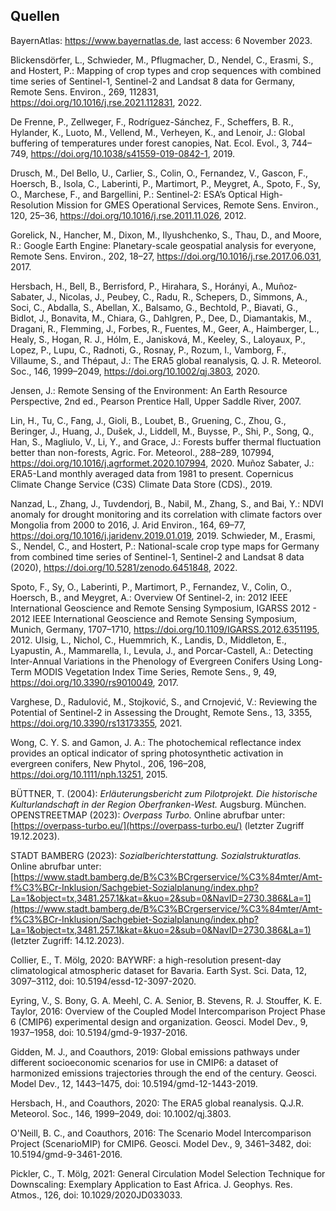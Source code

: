 ## Quellen

BayernAtlas: https://www.bayernatlas.de, last access: 6 November 2023.

Blickensdörfer, L., Schwieder, M., Pflugmacher, D., Nendel, C., Erasmi, S., and Hostert, P.: Mapping of crop types and crop sequences with combined time series of Sentinel-1, Sentinel-2 and Landsat 8 data for Germany, Remote Sens. Environ., 269, 112831, https://doi.org/10.1016/j.rse.2021.112831, 2022.

De Frenne, P., Zellweger, F., Rodríguez-Sánchez, F., Scheffers, B. R., Hylander, K., Luoto, M., Vellend, M., Verheyen, K., and Lenoir, J.: Global buffering of temperatures under forest canopies, Nat. Ecol. Evol., 3, 744–749, https://doi.org/10.1038/s41559-019-0842-1, 2019.

Drusch, M., Del Bello, U., Carlier, S., Colin, O., Fernandez, V., Gascon, F., Hoersch, B., Isola, C., Laberinti, P., Martimort, P., Meygret, A., Spoto, F., Sy, O., Marchese, F., and Bargellini, P.: Sentinel-2: ESA’s Optical High-Resolution Mission for GMES Operational Services, Remote Sens. Environ., 120, 25–36, https://doi.org/10.1016/j.rse.2011.11.026, 2012.

Gorelick, N., Hancher, M., Dixon, M., Ilyushchenko, S., Thau, D., and Moore, R.: Google Earth Engine: Planetary-scale geospatial analysis for everyone, Remote Sens. Environ., 202, 18–27, https://doi.org/10.1016/j.rse.2017.06.031, 2017.

Hersbach, H., Bell, B., Berrisford, P., Hirahara, S., Horányi, A., Muñoz‐Sabater, J., Nicolas, J., Peubey, C., Radu, R., Schepers, D., Simmons, A., Soci, C., Abdalla, S., Abellan, X., Balsamo, G., Bechtold, P., Biavati, G., Bidlot, J., Bonavita, M., Chiara, G., Dahlgren, P., Dee, D., Diamantakis, M., Dragani, R., Flemming, J., Forbes, R., Fuentes, M., Geer, A., Haimberger, L., Healy, S., Hogan, R. J., Hólm, E., Janisková, M., Keeley, S., Laloyaux, P., Lopez, P., Lupu, C., Radnoti, G., Rosnay, P., Rozum, I., Vamborg, F., Villaume, S., and Thépaut, J.: The ERA5 global reanalysis, Q. J. R. Meteorol. Soc., 146, 1999–2049, https://doi.org/10.1002/qj.3803, 2020.

Jensen, J.: Remote Sensing of the Environment: An Earth Resource Perspective, 2nd ed., Pearson Prentice Hall, Upper Saddle River, 2007.

Lin, H., Tu, C., Fang, J., Gioli, B., Loubet, B., Gruening, C., Zhou, G., Beringer, J., Huang, J., Dušek, J., Liddell, M., Buysse, P., Shi, P., Song, Q., Han, S., Magliulo, V., Li, Y., and Grace, J.: Forests buffer thermal fluctuation better than non-forests, Agric. For. Meteorol., 288–289, 107994, https://doi.org/10.1016/j.agrformet.2020.107994, 2020.
Muñoz Sabater, J.: ERA5-Land monthly averaged data from 1981 to present. Copernicus Climate Change Service (C3S) Climate Data Store (CDS)., 2019.

Nanzad, L., Zhang, J., Tuvdendorj, B., Nabil, M., Zhang, S., and Bai, Y.: NDVI anomaly for drought monitoring and its correlation with climate factors over Mongolia from 2000 to 2016, J. Arid Environ., 164, 69–77, https://doi.org/10.1016/j.jaridenv.2019.01.019, 2019.
Schwieder, M., Erasmi, S., Nendel, C., and Hostert, P.: National-scale crop type maps for Germany from combined time series of Sentinel-1, Sentinel-2 and Landsat 8 data (2020), https://doi.org/10.5281/zenodo.6451848, 2022.

Spoto, F., Sy, O., Laberinti, P., Martimort, P., Fernandez, V., Colin, O., Hoersch, B., and Meygret, A.: Overview Of Sentinel-2, in: 2012 IEEE International Geoscience and Remote Sensing Symposium, IGARSS 2012 - 2012 IEEE International Geoscience and Remote Sensing Symposium, Munich, Germany, 1707–1710, https://doi.org/10.1109/IGARSS.2012.6351195, 2012.
Ulsig, L., Nichol, C., Huemmrich, K., Landis, D., Middleton, E., Lyapustin, A., Mammarella, I., Levula, J., and Porcar-Castell, A.: Detecting Inter-Annual Variations in the Phenology of Evergreen Conifers Using Long-Term MODIS Vegetation Index Time Series, Remote Sens., 9, 49, https://doi.org/10.3390/rs9010049, 2017.

Varghese, D., Radulović, M., Stojković, S., and Crnojević, V.: Reviewing the Potential of Sentinel-2 in Assessing the Drought, Remote Sens., 13, 3355, https://doi.org/10.3390/rs13173355, 2021.

Wong, C. Y. S. and Gamon, J. A.: The photochemical reflectance index provides an optical indicator of spring photosynthetic activation in evergreen conifers, New Phytol., 206, 196–208, https://doi.org/10.1111/nph.13251, 2015.

BÜTTNER, T. (2004): *Erläuterungsbericht zum Pilotprojekt. Die historische Kulturlandschaft in der Region Oberfranken-West.* Augsburg. München.
OPENSTREETMAP (2023): *Overpass Turbo.* Online abrufbar unter: [https://overpass-turbo.eu/](https://overpass-turbo.eu/) (letzter Zugriff 19.12.2023).

STADT BAMBERG (2023): *Sozialberichterstattung. Sozialstrukturatlas.* Online abrufbar unter: [https://www.stadt.bamberg.de/B%C3%BCrgerservice/%C3%84mter/Amt-f%C3%BCr-Inklusion/Sachgebiet-Sozialplanung/index.php?La=1&object=tx,3481.257.1&kat=&kuo=2&sub=0&NavID=2730.386&La=1](https://www.stadt.bamberg.de/B%C3%BCrgerservice/%C3%84mter/Amt-f%C3%BCr-Inklusion/Sachgebiet-Sozialplanung/index.php?La=1&object=tx,3481.257.1&kat=&kuo=2&sub=0&NavID=2730.386&La=1) (letzter Zugriff: 14.12.2023).

Collier, E., T. Mölg, 2020: BAYWRF: a high-resolution present-day climatological atmospheric dataset for Bavaria. Earth Syst. Sci. Data, 12, 3097–3112, doi: 10.5194/essd-12-3097-2020.

Eyring, V., S. Bony, G. A. Meehl, C. A. Senior, B. Stevens, R. J. Stouffer, K. E. Taylor, 2016: Overview of the Coupled Model Intercomparison Project Phase 6 (CMIP6) experimental design and organization. Geosci. Model Dev., 9, 1937–1958, doi: 10.5194/gmd-9-1937-2016.

Gidden, M. J., and Coauthors, 2019: Global emissions pathways under different socioeconomic scenarios for use in CMIP6: a dataset of harmonized emissions trajectories through the end of the century. Geosci. Model Dev., 12, 1443–1475, doi: 10.5194/gmd-12-1443-2019.

Hersbach, H., and Coauthors, 2020: The ERA5 global reanalysis. Q.J.R. Meteorol. Soc., 146, 1999–2049, doi: 10.1002/qj.3803.

O'Neill, B. C., and Coauthors, 2016: The Scenario Model Intercomparison Project (ScenarioMIP) for CMIP6. Geosci. Model Dev., 9, 3461–3482, doi: 10.5194/gmd-9-3461-2016.


Pickler, C., T. Mölg, 2021: General Circulation Model Selection Technique for Downscaling: Exemplary Application to East Africa. J. Geophys. Res. Atmos., 126, doi: 10.1029/2020JD033033.
